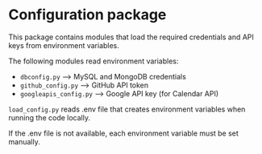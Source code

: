 # Configuration package

This package contains modules that load the required credentials and API keys from
environment variables.

The following modules read environment variables:
- `dbconfig.py` --> MySQL and MongoDB credentials
- `github_config.py` --> GitHub API token
- `googleapis_config.py` --> Google API key (for Calendar API)

`load_config.py` reads .env file that creates environment variables when running the code locally.

If the .env file is not available, each environment variable must be set manually.